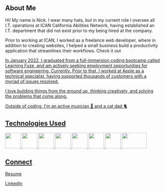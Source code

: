 ## About Me

Hi! My name is Nick. I wear many hats, but in my current role I oversee all I.T. operations at ICAN California Abilities Network, having established an I.T. department that did not exist prior to my being hired at the company. 

Prior to working at ICAN, I worked as a freelance web developer, where in addition to creating websites, I helped a small business build a productivity application that streamlines their workflows. Check it out <a href="https://production-sheet-demo.nicksturz.dev"> 

In January 2022, I graduated from a full-immersion coding bootcamp called Learning Fuze, and am actively seeking employment opportunities for software engineering. Currently. Prior to that, I worked at Apple as a technical specialist, having supported thousands of customers with a myriad of issues resolved.

I love building things from the ground up, thinking creatively, and solving the problems that come along. 

Outside of coding, I'm an active musician 🥁 and a cat dad 🐈


## Technologies Used

<img src="https://user-images.githubusercontent.com/94485412/210894572-882718cc-096e-4aca-8db4-23a0ca75e08e.svg" width="50" height="50" />  <img src="https://user-images.githubusercontent.com/94485412/210894582-46ff582b-7957-4776-8dc0-cb43ed88a7b7.svg" width="50" height="50" />  <img src="https://user-images.githubusercontent.com/94485412/210894588-0435a047-0ad3-439f-b361-ac83f7c44ace.svg" width="50" height="50" /> <img src="https://user-images.githubusercontent.com/94485412/210894600-c7c37cb0-6cf0-4d5c-9d58-77cdde9b952c.svg" width="50" height="50" /> <img src="https://user-images.githubusercontent.com/94485412/210894605-7e8544d7-944a-4811-8db6-91c7f1ce1d5f.svg" width="50" height="50" /> <img src="https://user-images.githubusercontent.com/94485412/210894612-668b8001-5de9-4ad0-986a-255f73b07793.svg" width="50" height="50" /> <img 
src="https://github.com/nsturz/nsturz/assets/94485412/ee67475b-2c6a-4ead-b03b-279771848817" width="50" height="50" /> <img 
src="https://github.com/nsturz/nsturz/assets/94485412/70c01318-a119-4880-8668-a24cb919e3f3" width="80" height="50" />


## Connect
<a href="https://github.com/nsturz/nsturz/files/12164198/ns.resume.pdf">Resume</a>

<a href="https://www.linkedin.com/in/nick-sturz/">LinkedIn</a>


